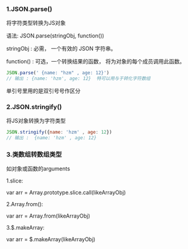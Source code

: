 ### 1.JSON.parse()
将字符类型转换为JS对象

语法: JSON.parse(stringObj, function())

stringObj : 必需， 一个有效的 JSON 字符串。

function() : 可选，一个转换结果的函数， 将为对象的每个成员调用此函数。

```js
JSON.parse(' {name: "hzm" , age: 12}')  
// 输出 : {name: 'hzm', age: 12}  特可以用与于转化字符数组
```

单引号里用的是双引号号作区分
### 2.JSON.stringify()
将JS对象转换为字符类型
```js
JSON.stringify({name: 'hzm' , age: 12})   
// 输出 :  {name: 'hzm' , age: 12}
```
### 3.类数组转数组类型
如对象或函数的arguments

1.slice:  

var arr = Array.prototype.slice.call(likeArrayObj)
 
2.Array.from():  

var arr = Array.from(likeArrayObj)

3.$.makeArray:  

var arr = $.makeArray(likeArrayObj)
